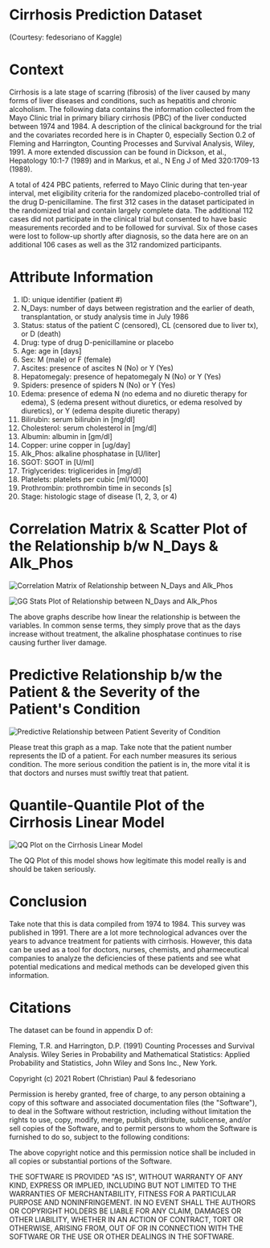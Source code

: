 # Cirrhosis Prediction Dataset 
(Courtesy: fedesoriano of Kaggle)

# Context
Cirrhosis is a late stage of scarring (fibrosis) of the liver caused by many forms of liver diseases and conditions, such as hepatitis and chronic alcoholism. The following data contains the information collected from the Mayo Clinic trial in primary biliary cirrhosis (PBC) of the liver conducted between 1974 and 1984. A description of the clinical background for the trial and the covariates recorded here is in Chapter 0, especially Section 0.2 of Fleming and Harrington, Counting
Processes and Survival Analysis, Wiley, 1991. A more extended discussion can be found in Dickson, et al., Hepatology 10:1-7 (1989) and in Markus, et al., N Eng J of Med 320:1709-13 (1989).

A total of 424 PBC patients, referred to Mayo Clinic during that ten-year interval, met eligibility criteria for the randomized placebo-controlled trial of the drug D-penicillamine. The first 312 cases in the dataset participated in the randomized trial and contain largely complete data. The additional 112 cases did not participate in the clinical trial but consented to have basic measurements recorded and to be followed for survival. Six of those cases were lost to follow-up shortly after diagnosis, so the data here are on an additional 106 cases as well as the 312 randomized participants.

# Attribute Information
1) ID: unique identifier (patient #)
2) N_Days: number of days between registration and the earlier of death, transplantation, or study analysis time in July 1986
3) Status: status of the patient C (censored), CL (censored due to liver tx), or D (death)
4) Drug: type of drug D-penicillamine or placebo
5) Age: age in [days]
6) Sex: M (male) or F (female)
7) Ascites: presence of ascites N (No) or Y (Yes)
8) Hepatomegaly: presence of hepatomegaly N (No) or Y (Yes)
9) Spiders: presence of spiders N (No) or Y (Yes)
10) Edema: presence of edema N (no edema and no diuretic therapy for edema), S (edema present without diuretics, or edema resolved by diuretics), or Y (edema despite diuretic therapy)
11) Bilirubin: serum bilirubin in [mg/dl]
12) Cholesterol: serum cholesterol in [mg/dl]
13) Albumin: albumin in [gm/dl]
14) Copper: urine copper in [ug/day]
15) Alk_Phos: alkaline phosphatase in [U/liter]
16) SGOT: SGOT in [U/ml]
17) Triglycerides: triglicerides in [mg/dl]
18) Platelets: platelets per cubic [ml/1000]
19) Prothrombin: prothrombin time in seconds [s]
20) Stage: histologic stage of disease (1, 2, 3, or 4)

# Correlation Matrix & Scatter Plot of the Relationship b/w N_Days & Alk_Phos

![Correlation Matrix of Relationship between N_Days and Alk_Phos](https://user-images.githubusercontent.com/87962854/132109467-70a01934-9f83-4923-b139-142096294855.png)

![GG Stats Plot of Relationship between N_Days and Alk_Phos](https://user-images.githubusercontent.com/87962854/132109478-d43f118f-9c4d-421b-a011-9a21573b75bb.png)

The above graphs describe how linear the relationship is between the variables. In common sense terms, they simply prove that as the days increase without treatment, the alkaline phosphatase continues to rise causing further liver damage.

# Predictive Relationship b/w the Patient & the Severity of the Patient's Condition

![Predictive Relationship between Patient   Severity of Condition](https://user-images.githubusercontent.com/87962854/132109508-135e0fe1-62c6-44b9-be83-f79fe143c941.png)

Please treat this graph as a map. Take note that the patient number represents the ID of a patient. For each number measures its serious condition. The more serious condition the patient is in, the more vital it is that doctors and nurses must swiftly treat that patient.

# Quantile-Quantile Plot of the Cirrhosis Linear Model

![QQ Plot on the Cirrhosis Linear Model](https://user-images.githubusercontent.com/87962854/132109514-132c377f-a543-440a-a7ca-a73f9778614d.png)

The QQ Plot of this model shows how legitimate this model really is and should be taken seriously.

# Conclusion

Take note that this is data compiled from 1974 to 1984. This survey was published in 1991. There are a lot more technological advances over the years to advance treatment for patients with cirrhosis. However, this data can be used as a tool for doctors, nurses, chemists, and pharmeceutical companies to analyze the deficiencies of these patients and see what potential medications and medical methods can be developed given this information.

# Citations

The dataset can be found in appendix D of:

Fleming, T.R. and Harrington, D.P. (1991) Counting Processes and Survival Analysis. Wiley Series in Probability and Mathematical Statistics: Applied Probability and Statistics, John Wiley and Sons Inc., New York.

Copyright (c) 2021 Robert (Christian) Paul & fedesoriano

Permission is hereby granted, free of charge, to any person obtaining a copy
of this software and associated documentation files (the "Software"), to deal
in the Software without restriction, including without limitation the rights
to use, copy, modify, merge, publish, distribute, sublicense, and/or sell
copies of the Software, and to permit persons to whom the Software is
furnished to do so, subject to the following conditions:

The above copyright notice and this permission notice shall be included in all
copies or substantial portions of the Software.

THE SOFTWARE IS PROVIDED "AS IS", WITHOUT WARRANTY OF ANY KIND, EXPRESS OR
IMPLIED, INCLUDING BUT NOT LIMITED TO THE WARRANTIES OF MERCHANTABILITY,
FITNESS FOR A PARTICULAR PURPOSE AND NONINFRINGEMENT. IN NO EVENT SHALL THE
AUTHORS OR COPYRIGHT HOLDERS BE LIABLE FOR ANY CLAIM, DAMAGES OR OTHER
LIABILITY, WHETHER IN AN ACTION OF CONTRACT, TORT OR OTHERWISE, ARISING FROM,
OUT OF OR IN CONNECTION WITH THE SOFTWARE OR THE USE OR OTHER DEALINGS IN THE
SOFTWARE.
